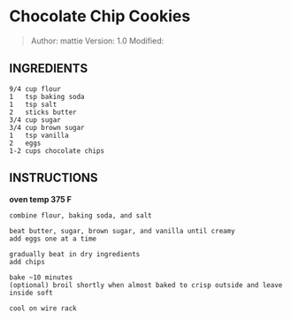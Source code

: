 # Chocolate Chip Cookies
> Author: mattie
> Version: 1.0
> Modified:


## INGREDIENTS
```
9/4 cup flour
1   tsp baking soda
1   tsp salt
2   sticks butter
3/4 cup sugar
3/4 cup brown sugar
1   tsp vanilla
2   eggs
1-2 cups chocolate chips
```


## INSTRUCTIONS

**oven temp 375 F**

```
combine flour, baking soda, and salt

beat butter, sugar, brown sugar, and vanilla until creamy
add eggs one at a time

gradually beat in dry ingredients
add chips

bake ~10 minutes
(optional) broil shortly when almost baked to crisp outside and leave inside soft

cool on wire rack
```
